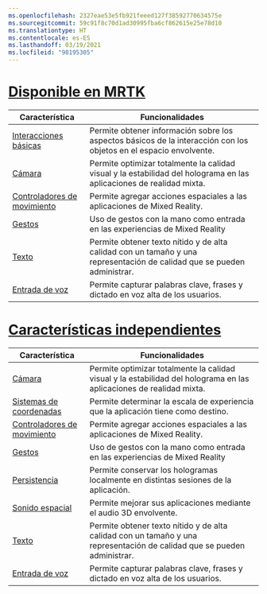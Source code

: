 ```yaml
---
ms.openlocfilehash: 2327eae53e5fb921feeed127f38592770634575e
ms.sourcegitcommit: 59c91f8c70d1ad30995fba6cf862615e25e78d10
ms.translationtype: HT
ms.contentlocale: es-ES
ms.lasthandoff: 03/19/2021
ms.locfileid: "98195305"
---
```

# <a name="available-in-mrtk"></a>[Disponible en MRTK](#tab/mrtk)

|  Característica  |  Funcionalidades  |
| --- | --- |
| [Interacciones básicas](../unity/mrtk-101.md) | Permite obtener información sobre los aspectos básicos de la interacción con los objetos en el espacio envolvente. |
| [Cámara](../unity/camera-in-unity.md) | Permite optimizar totalmente la calidad visual y la estabilidad del holograma en las aplicaciones de realidad mixta. |
| [Controladores de movimiento](../unity/motion-controllers-in-unity.md) | Permite agregar acciones espaciales a las aplicaciones de Mixed Reality. |
| [Gestos](../unity/gestures-in-unity.md) | Uso de gestos con la mano como entrada en las experiencias de Mixed Reality |
| [Texto](../unity/text-in-unity.md) | Permite obtener texto nítido y de alta calidad con un tamaño y una representación de calidad que se pueden administrar. |
| [Entrada de voz](../unity/voice-input-in-unity.md) | Permite capturar palabras clave, frases y dictado en voz alta de los usuarios.|

# <a name="standalone-features"></a>[Características independientes](#tab/standalone)

|  Característica  |  Funcionalidades  |
| --- | --- |
| [Cámara](../unity/camera-in-unity.md) | Permite optimizar totalmente la calidad visual y la estabilidad del holograma en las aplicaciones de realidad mixta. |
| [Sistemas de coordenadas](../unity/coordinate-systems-in-unity.md) | Permite determinar la escala de experiencia que la aplicación tiene como destino. |
| [Controladores de movimiento](../unity/motion-controllers-in-unity.md) | Permite agregar acciones espaciales a las aplicaciones de Mixed Reality. |
| [Gestos](../unity/gestures-in-unity.md) | Uso de gestos con la mano como entrada en las experiencias de Mixed Reality |
| [Persistencia](../unity/persistence-in-unity.md) | Permite conservar los hologramas localmente en distintas sesiones de la aplicación. |
| [Sonido espacial](../unity/spatial-sound-in-unity.md) | Permite mejorar sus aplicaciones mediante el audio 3D envolvente. |
| [Texto](../unity/text-in-unity.md) | Permite obtener texto nítido y de alta calidad con un tamaño y una representación de calidad que se pueden administrar. |
| [Entrada de voz](../unity/voice-input-in-unity.md) | Permite capturar palabras clave, frases y dictado en voz alta de los usuarios.|


